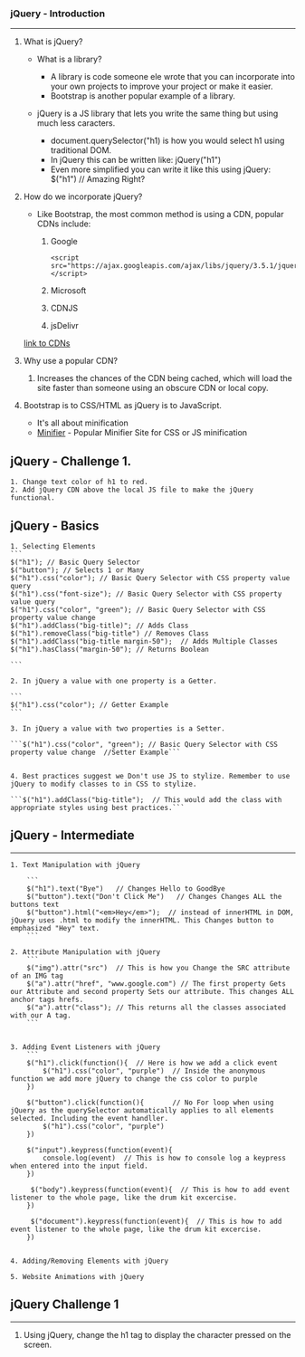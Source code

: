 ### jQuery - Introduction
---

1. What is jQuery?
    - What is a library?
        * A library is code someone ele wrote that you can incorporate into your own projects to improve your project or make it easier.
        * Bootstrap is another popular example of a library.
    
    - jQuery is a JS library that lets you write the same thing but using much less caracters.
        * document.querySelector("h1) is how you would select h1 using traditional DOM.
        * In jQuery this can be written like:   jQuery("h1")
        * Even more simplified you can write it like this using jQuery:   
            $("h1")  // Amazing Right?


2. How do we incorporate jQuery?
    - Like Bootstrap, the most common method is using a CDN, popular CDNs include:
        1. Google
            
            ```
            <script src="https://ajax.googleapis.com/ajax/libs/jquery/3.5.1/jquery.min.js"></script>
            ```

        2. Microsoft
        3. CDNJS
        4. jsDelivr
    
    [link to CDNs](jquery.com/download/)

3. Why use a popular CDN?
    1. Increases the chances of the CDN being cached, which will load the site faster than someone using an obscure CDN or local copy.


4. Bootstrap is to CSS/HTML as jQuery is to JavaScript.
    - It's all about minification
    - [Minifier](minifier.org) - Popular Minifier Site for CSS or JS minification

## jQuery - Challenge 1.
    1. Change text color of h1 to red.
    2. Add jQuery CDN above the local JS file to make the jQuery functional.



## jQuery - Basics
    1. Selecting Elements 
    ```
    $("h1"); // Basic Query Selector
    $("button"); // Selects 1 or Many 
    $("h1").css("color"); // Basic Query Selector with CSS property value query
    $("h1").css("font-size"); // Basic Query Selector with CSS property value query
    $("h1").css("color", "green"); // Basic Query Selector with CSS property value change
    $("h1").addClass("big-title)"; // Adds Class
    $("h1").removeClass("big-title") // Removes Class
    $("h1").addClass("big-title margin-50");  // Adds Multiple Classes
    $("h1").hasClass("margin-50"); // Returns Boolean

    ```

    2. In jQuery a value with one property is a Getter.

    ```
    $("h1").css("color"); // Getter Example
    ```

    3. In jQuery a value with two properties is a Setter.

    ```$("h1").css("color", "green"); // Basic Query Selector with CSS property value change  //Setter Example```


    4. Best practices suggest we Don't use JS to stylize. Remember to use jQuery to modify classes to in CSS to stylize.

    ```$("h1").addClass("big-title");  // This would add the class with appropriate styles using best practices.```

## jQuery - Intermediate
---

    1. Text Manipulation with jQuery
        
        ```
        $("h1").text("Bye")   // Changes Hello to GoodBye
        $("button").text("Don't Click Me")   // Changes Changes ALL the buttons text
        $("button").html("<em>Hey</em>");  // instead of innerHTML in DOM, jQuery uses .html to modify the innerHTML. This Changes button to emphasized "Hey" text.
        ```

    2. Attribute Manipulation with jQuery
        ```
        $("img").attr("src")  // This is how you Change the SRC attribute of an IMG tag
        $("a").attr("href", "www.google.com") // The first property Gets our Attribute and second property Sets our attribute. This changes ALL anchor tags hrefs.
        $("a").attr("class"); // This returns all the classes associated with our A tag.
        ```


    3. Adding Event Listeners with jQuery
        ```
        $("h1").click(function(){  // Here is how we add a click event 
            $("h1").css("color", "purple")  // Inside the anonymous function we add more jQuery to change the css color to purple
        })

        $("button").click(function(){       // No For loop when using jQuery as the querySelector automatically applies to all elements selected. Including the event handller.
            $("h1").css("color", "purple") 
        })

        $("input").keypress(function(event){
            console.log(event)  // This is how †o console log a keypress when entered into the input field.
        })

         $("body").keypress(function(event){  // This is how †o add event listener to the whole page, like the drum kit excercise.
        })

         $("document").keypress(function(event){  // This is how †o add event listener to the whole page, like the drum kit excercise.
        })


    4. Adding/Removing Elements with jQuery

    5. Website Animations with jQuery

## jQuery Challenge 1
---

1. Using jQuery, change the h1 tag to display the character pressed on the screen.